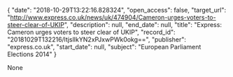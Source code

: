 {
  "date": "2018-10-29T13:22:16.828324", 
  "open_access": false, 
  "target_url": "http://www.express.co.uk/news/uk/474904/Cameron-urges-voters-to-steer-clear-of-UKIP", 
  "description": null, 
  "end_date": null, 
  "title": "Express: Cameron urges voters to steer clear of UKIP", 
  "record_id": "20181029T132216/ltjslIkYN2xPJxwPWk0okg==", 
  "publisher": "express.co.uk", 
  "start_date": null, 
  "subject": "European Parliament Elections 2014"
}

None
